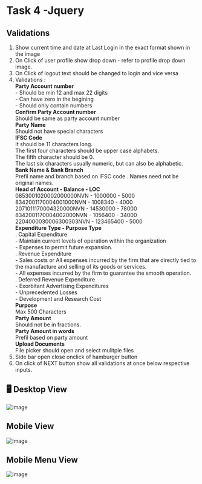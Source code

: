 # Task 4 -Jquery

## Validations

1. Show current time and date at Last Login in the exact format shown in the image
2. On Click of user profile show drop down - refer to profile drop down image.
3. On Click of logout text should be changed to login and vice versa
4. Validations :<br>
   **Party Account number<br>** - Should be min 12 and max 22 digits<br> - Can have zero in the begining<br> - Should only contain numbers<br>
   **Confirm Party Account number**<br>
   Should be same as party account number<br>
   **Party Name<br>**
   Should not have special characters<br>
   **IFSC Code <br>**
   It should be 11 characters long.<br>
   The first four characters should be upper case alphabets.<br>
   The fifth character should be 0.<br>
   The last six characters usually numeric, but can also be alphabetic.<br>
   **Bank Name & Bank Branch<br>**
   Prefil name and branch based on IFSC code . Names need not be original names.<br>
   **Head of Account - Balance - LOC<br>**
   0853001020002000000NVN - 1000000 - 5000<br>
   8342001170004001000NVN - 1008340 - 4000<br>
   2071011170004320000NVN - 14530000 - 78000<br>
   8342001170004002000NVN - 1056400 - 34000<br>
   2204000030006300303NVN - 123465400 - 5000<br>
   **Expenditure Type - Purpose Type<br>**
   . Capital Expenditure <br> - Maintain current levels of operation within the organization<br> - Expenses to permit future expansion. <br>
   . Revenue Expenditure <br> - Sales costs or All expenses incurred by the firm that are directly tied to the manufacture and selling of its goods or services.<br> - All expenses incurred by the firm to guarantee the smooth operation.<br>
   . Deferred Revenue Expenditure <br> - Exorbitant Advertising Expenditures<br> - Unprecedented Losses<br> - Development and Research Cost<br>
   **Purpose<br>**
   Max 500 Characters<br>
   **Party Amount <br>**
   Should not be in fractions.<br>
   **Party Amount in words<br>**
   Prefil based on party amount<br>
   **Upload Documents<br>**
   File picker should open and select mulitple files<br>
5. Side bar open close onclick of hamburger button
6. On click of NEXT button show all validations at once below respective inputs.

## 🖥️ Desktop View

![image](https://github.com/sampath99999/CodeSchool-2.0-Batch-2/assets/112122835/fe0287fb-61b4-45ed-a7dd-bdd5a1121cbd)

## Mobile View

![image](https://github.com/sampath99999/CodeSchool-2.0-Batch-2/assets/112122835/41f10be0-0585-47f0-8306-780a992006f5)

## Mobile Menu View

![image](https://github.com/sampath99999/CodeSchool-2.0-Batch-2/assets/112122835/53ff7957-bf6e-40bc-bca6-aa2b3a185eb6)
